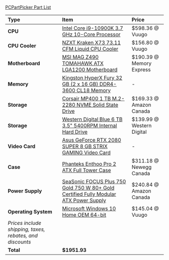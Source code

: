 [PCPartPicker Part List](https://ca.pcpartpicker.com/list/sbGbRv)

Type|Item|Price
:----|:----|:----
**CPU** | [Intel Core i9-10900K 3.7 GHz 10-Core Processor](https://ca.pcpartpicker.com/product/cwFKHx/intel-core-i9-10900k-37-ghz-10-core-processor-bx8070110900k) | $598.36 @ Vuugo
**CPU Cooler** | [NZXT Kraken X73 73.11 CFM Liquid CPU Cooler](https://ca.pcpartpicker.com/product/vfVG3C/nzxt-kraken-x73-7311-cfm-liquid-cpu-cooler-rl-krx73-01) | $156.80 @ Vuugo
**Motherboard** | [MSI MAG Z490 TOMAHAWK ATX LGA1200 Motherboard](https://ca.pcpartpicker.com/product/bLK2FT/msi-mag-z490-tomahawk-atx-lga1200-motherboard-mag-z490-tomahawk) | $190.39 @ Memory Express
**Memory** | [Kingston HyperX Fury 32 GB (2 x 16 GB) DDR4-3600 CL18 Memory](https://ca.pcpartpicker.com/product/n3qBD3/kingston-hyperx-fury-32-gb-2-x-16-gb-ddr4-3600-cl18-memory-hx436c18fb4k232) |-
**Storage** | [Corsair MP400 1 TB M.2-2280 NVME Solid State Drive](https://ca.pcpartpicker.com/product/PrkgXL/corsair-mp400-1-tb-m2-2280-nvme-solid-state-drive-cssd-f1000gbmp400) | $169.33 @ Amazon Canada
**Storage** | [Western Digital Blue 6 TB 3.5" 5400RPM Internal Hard Drive](https://ca.pcpartpicker.com/product/Z2HRsY/western-digital-blue-6-tb-35-5400rpm-internal-hard-drive-wd60ezaz) | $139.99 @ Western Digital
**Video Card** | [Asus GeForce RTX 2080 SUPER 8 GB STRIX GAMING Video Card](https://ca.pcpartpicker.com/product/2jcRsY/asus-geforce-rtx-2080-super-8-gb-strix-gaming-video-card-rog-strix-rtx2080s-8g-gaming) |-
**Case** | [Phanteks Enthoo Pro 2 ATX Full Tower Case](https://ca.pcpartpicker.com/product/gQWBD3/phanteks-enthoo-pro-2-atx-full-tower-case-ph-es620ptg_dbk01) | $311.18 @ Newegg Canada
**Power Supply** | [SeaSonic FOCUS Plus 750 Gold 750 W 80+ Gold Certified Fully Modular ATX Power Supply](https://ca.pcpartpicker.com/product/64cMnQ/seasonic-focus-plus-gold-750w-80-gold-certified-fully-modular-atx-power-supply-ssr-750fx) | $240.84 @ Amazon Canada
**Operating System** | [Microsoft Windows 10 Home OEM 64-bit](https://ca.pcpartpicker.com/product/wtgPxr/microsoft-os-kw900140) | $145.04 @ Vuugo
 | *Prices include shipping, taxes, rebates, and discounts* |
 | **Total** | **$1951.93**
